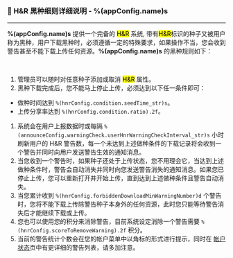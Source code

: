 ### :orange_book: H&R 黑种细则详细说明 - %(appConfig.name)s
---
**%(appConfig.name)s** 提供一个完备的 <mark>H&R</mark> 系统, 带有<mark>H&R</mark>标识的种子又被用户称为黑种，用户下载黑种时，必须遵循一定的特殊要求，如果操作不当，您会收到警告甚至不能下载上传任何资源。**%(appConfig.name)s** 的黑种规则如下：

&emsp;

1. 管理员可以随时对任意种子添加或取消 <mark>H&R</mark> 属性。
1. 黑种下载完成后，您不能马上停止上传，必须达到以下任一条件即可：
  * 做种时间达到 `%(hnrConfig.condition.seedTime_str)s`。
  * 上传分享率达到 `%(hnrConfig.condition.ratio).2f`。
1. 系统会在用户上报数据时或每隔 `%(announceConfig.warningCheck.userHnrWarningCheckInterval_str)s` 小时刷新用户的 H&R 警告数，每一个未达到上述做种条件的下载记录将会收到一个警告并同时向用户发送警告生效的通知消息。
1. 当您收到一个警告时，如果种子还处于上传状态，您不用理会它，当达到上述做种条件时，警告会自动消失并同时向您发送警告消失的通知消息。如果您已停止上传，您可以重新打开并开始上传，直到达到上述做种条件且警告自动消失。
1. 当您累计收到 `%(hnrConfig.forbiddenDownloadMinWarningNumber)d` 个警告时，您将不能下载上传除警告种子本身外的任何资源，此时您只能等待警告消失后才能继续下载或上传。
1. 您也可以使用您的积分来消除警告，目前系统设定消除一个警告需要 `%(hnrConfig.scoreToRemoveWarning).2f` 积分。
1. 当前的警告统计个数会在您的帐户菜单中以角标的形式进行提示，同时在 [帐户状态](/status/account)页中有更详细的警告列表，请多加注意。